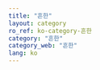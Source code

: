 ```yaml
---
title: "흔한"
layout: category
ro_ref: ko-category-흔한
category: "흔한"
category_web: "흔한"
lang: ko
---
```

